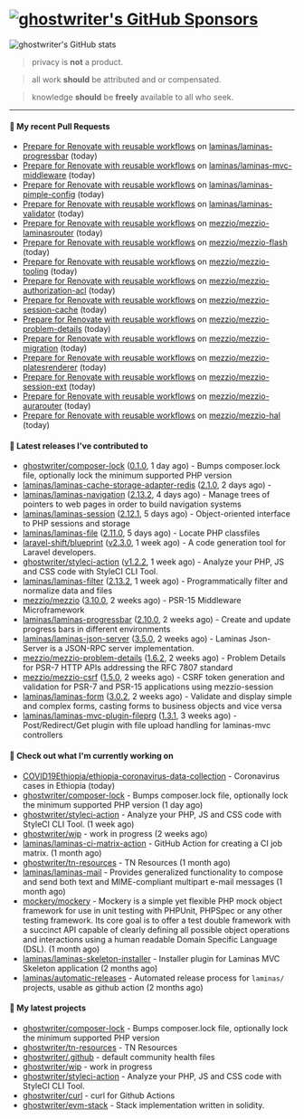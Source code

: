 # [![ghostwriter's GitHub Sponsors](https://img.shields.io/github/sponsors/ghostwriter?label=Sponsors&style=flat-square&logo=GitHub%20Sponsors)](https://github.com/sponsors/ghostwriter)

![ghostwriter's GitHub stats](https://github-readme-stats.vercel.app/api?username=ghostwriter&show_icons=true&count_private=true&hide_title=true&hide_rank=true&icon_color=333)

> privacy is **not** a product.

> all work **should** be attributed and or compensated.

> knowledge **should** be **freely** available to all who seek.

---
#### 🔨 My recent Pull Requests

- [Prepare for Renovate with reusable workflows](https://github.com/laminas/laminas-progressbar/pull/12) on [laminas/laminas-progressbar](https://github.com/laminas/laminas-progressbar) (today)
- [Prepare for Renovate with reusable workflows](https://github.com/laminas/laminas-mvc-middleware/pull/24) on [laminas/laminas-mvc-middleware](https://github.com/laminas/laminas-mvc-middleware) (today)
- [Prepare for Renovate with reusable workflows](https://github.com/laminas/laminas-pimple-config/pull/16) on [laminas/laminas-pimple-config](https://github.com/laminas/laminas-pimple-config) (today)
- [Prepare for Renovate with reusable workflows](https://github.com/laminas/laminas-validator/pull/119) on [laminas/laminas-validator](https://github.com/laminas/laminas-validator) (today)
- [Prepare for Renovate with reusable workflows](https://github.com/mezzio/mezzio-laminasrouter/pull/14) on [mezzio/mezzio-laminasrouter](https://github.com/mezzio/mezzio-laminasrouter) (today)
- [Prepare for Renovate with reusable workflows](https://github.com/mezzio/mezzio-flash/pull/17) on [mezzio/mezzio-flash](https://github.com/mezzio/mezzio-flash) (today)
- [Prepare for Renovate with reusable workflows](https://github.com/mezzio/mezzio-tooling/pull/24) on [mezzio/mezzio-tooling](https://github.com/mezzio/mezzio-tooling) (today)
- [Prepare for Renovate with reusable workflows](https://github.com/mezzio/mezzio-authorization-acl/pull/17) on [mezzio/mezzio-authorization-acl](https://github.com/mezzio/mezzio-authorization-acl) (today)
- [Prepare for Renovate with reusable workflows](https://github.com/mezzio/mezzio-session-cache/pull/23) on [mezzio/mezzio-session-cache](https://github.com/mezzio/mezzio-session-cache) (today)
- [Prepare for Renovate with reusable workflows](https://github.com/mezzio/mezzio-problem-details/pull/27) on [mezzio/mezzio-problem-details](https://github.com/mezzio/mezzio-problem-details) (today)
- [Prepare for Renovate with reusable workflows](https://github.com/mezzio/mezzio-migration/pull/14) on [mezzio/mezzio-migration](https://github.com/mezzio/mezzio-migration) (today)
- [Prepare for Renovate with reusable workflows](https://github.com/mezzio/mezzio-platesrenderer/pull/12) on [mezzio/mezzio-platesrenderer](https://github.com/mezzio/mezzio-platesrenderer) (today)
- [Prepare for Renovate with reusable workflows](https://github.com/mezzio/mezzio-session-ext/pull/29) on [mezzio/mezzio-session-ext](https://github.com/mezzio/mezzio-session-ext) (today)
- [Prepare for Renovate with reusable workflows](https://github.com/mezzio/mezzio-aurarouter/pull/14) on [mezzio/mezzio-aurarouter](https://github.com/mezzio/mezzio-aurarouter) (today)
- [Prepare for Renovate with reusable workflows](https://github.com/mezzio/mezzio-hal/pull/52) on [mezzio/mezzio-hal](https://github.com/mezzio/mezzio-hal) (today)

#### 🔭 Latest releases I've contributed to

- [ghostwriter/composer-lock](https://github.com/ghostwriter/composer-lock) ([0.1.0](https://github.com/ghostwriter/composer-lock/releases/tag/0.1.0), 1 day ago) - Bumps composer.lock file, optionally lock the minimum supported PHP version
- [laminas/laminas-cache-storage-adapter-redis](https://github.com/laminas/laminas-cache-storage-adapter-redis) ([2.1.0](https://github.com/laminas/laminas-cache-storage-adapter-redis/releases/tag/2.1.0), 2 days ago) - 
- [laminas/laminas-navigation](https://github.com/laminas/laminas-navigation) ([2.13.2](https://github.com/laminas/laminas-navigation/releases/tag/2.13.2), 4 days ago) - Manage trees of pointers to web pages in order to build navigation systems
- [laminas/laminas-session](https://github.com/laminas/laminas-session) ([2.12.1](https://github.com/laminas/laminas-session/releases/tag/2.12.1), 5 days ago) - Object-oriented interface to PHP sessions and storage
- [laminas/laminas-file](https://github.com/laminas/laminas-file) ([2.11.0](https://github.com/laminas/laminas-file/releases/tag/2.11.0), 5 days ago) - Locate PHP classfiles
- [laravel-shift/blueprint](https://github.com/laravel-shift/blueprint) ([v2.3.0](https://github.com/laravel-shift/blueprint/releases/tag/v2.3.0), 1 week ago) - A code generation tool for Laravel developers.
- [ghostwriter/styleci-action](https://github.com/ghostwriter/styleci-action) ([v1.2.2](https://github.com/ghostwriter/styleci-action/releases/tag/v1.2.2), 1 week ago) - Analyze your PHP, JS and CSS code with StyleCI CLI Tool.
- [laminas/laminas-filter](https://github.com/laminas/laminas-filter) ([2.13.2](https://github.com/laminas/laminas-filter/releases/tag/2.13.2), 1 week ago) - Programmatically filter and normalize data and files
- [mezzio/mezzio](https://github.com/mezzio/mezzio) ([3.10.0](https://github.com/mezzio/mezzio/releases/tag/3.10.0), 2 weeks ago) - PSR-15 Middleware Microframework
- [laminas/laminas-progressbar](https://github.com/laminas/laminas-progressbar) ([2.10.0](https://github.com/laminas/laminas-progressbar/releases/tag/2.10.0), 2 weeks ago) - Create and update progress bars in different environments
- [laminas/laminas-json-server](https://github.com/laminas/laminas-json-server) ([3.5.0](https://github.com/laminas/laminas-json-server/releases/tag/3.5.0), 2 weeks ago) - Laminas Json-Server is a JSON-RPC server implementation.
- [mezzio/mezzio-problem-details](https://github.com/mezzio/mezzio-problem-details) ([1.6.2](https://github.com/mezzio/mezzio-problem-details/releases/tag/1.6.2), 2 weeks ago) - Problem Details for PSR-7 HTTP APIs addressing the RFC 7807 standard
- [mezzio/mezzio-csrf](https://github.com/mezzio/mezzio-csrf) ([1.5.0](https://github.com/mezzio/mezzio-csrf/releases/tag/1.5.0), 2 weeks ago) - CSRF token generation and validation for PSR-7 and PSR-15 applications using mezzio-session
- [laminas/laminas-form](https://github.com/laminas/laminas-form) ([3.0.2](https://github.com/laminas/laminas-form/releases/tag/3.0.2), 2 weeks ago) - Validate and display simple and complex forms, casting forms to business objects and vice versa
- [laminas/laminas-mvc-plugin-fileprg](https://github.com/laminas/laminas-mvc-plugin-fileprg) ([1.3.1](https://github.com/laminas/laminas-mvc-plugin-fileprg/releases/tag/1.3.1), 3 weeks ago) - Post/Redirect/Get plugin with file upload handling for laminas-mvc controllers

#### 👷 Check out what I'm currently working on

- [COVID19Ethiopia/ethiopia-coronavirus-data-collection](https://github.com/COVID19Ethiopia/ethiopia-coronavirus-data-collection) - Coronavirus cases in Ethiopia (today)
- [ghostwriter/composer-lock](https://github.com/ghostwriter/composer-lock) - Bumps composer.lock file, optionally lock the minimum supported PHP version (1 day ago)
- [ghostwriter/styleci-action](https://github.com/ghostwriter/styleci-action) - Analyze your PHP, JS and CSS code with StyleCI CLI Tool. (1 week ago)
- [ghostwriter/wip](https://github.com/ghostwriter/wip) - work in progress (2 weeks ago)
- [laminas/laminas-ci-matrix-action](https://github.com/laminas/laminas-ci-matrix-action) - GitHub Action for creating a CI job matrix. (1 month ago)
- [ghostwriter/tn-resources](https://github.com/ghostwriter/tn-resources) - TN Resources (1 month ago)
- [laminas/laminas-mail](https://github.com/laminas/laminas-mail) - Provides generalized functionality to compose and send both text and MIME-compliant multipart e-mail messages (1 month ago)
- [mockery/mockery](https://github.com/mockery/mockery) - Mockery is a simple yet flexible PHP mock object framework for use in unit testing with PHPUnit, PHPSpec or any other testing framework. Its core goal is to offer a test double framework with a succinct API capable of clearly defining all possible object operations and interactions using a human readable Domain Specific Language (DSL). (1 month ago)
- [laminas/laminas-skeleton-installer](https://github.com/laminas/laminas-skeleton-installer) - Installer plugin for Laminas MVC Skeleton application (2 months ago)
- [laminas/automatic-releases](https://github.com/laminas/automatic-releases) - Automated release process for `laminas/` projects, usable as github action (2 months ago)

#### 🌱 My latest projects

- [ghostwriter/composer-lock](https://github.com/ghostwriter/composer-lock) - Bumps composer.lock file, optionally lock the minimum supported PHP version
- [ghostwriter/tn-resources](https://github.com/ghostwriter/tn-resources) - TN Resources
- [ghostwriter/.github](https://github.com/ghostwriter/.github) - default community health files
- [ghostwriter/wip](https://github.com/ghostwriter/wip) - work in progress
- [ghostwriter/styleci-action](https://github.com/ghostwriter/styleci-action) - Analyze your PHP, JS and CSS code with StyleCI CLI Tool.
- [ghostwriter/curl](https://github.com/ghostwriter/curl) - curl for Github Actions
- [ghostwriter/evm-stack](https://github.com/ghostwriter/evm-stack) - Stack implementation written in solidity.

